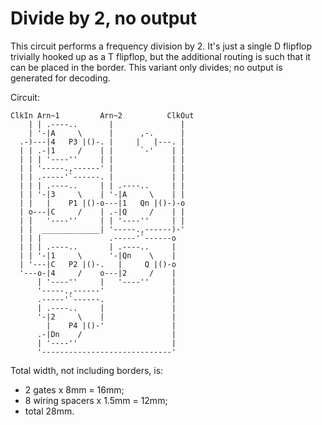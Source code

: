 Divide by 2, no output
======================

This circuit performs a frequency division by 2. It's just a single D flipflop
trivially hooked up as a T flipflop, but the additional routing is such that it
can be placed in the border. This variant only divides; no output is generated
for decoding.

Circuit:

```
ClkIn Arn~1         Arn~2          ClkOut
    | | .----..       |               |
    | '-|A     \      |      ,-.      |
  .-)---|4   P3 |()-. |     |   |---. |
  | | .-|1     /    | |      `-'    | |
  | | | '----''     | |             | |
  | | '-----.,------' |             | |
  | | .-----'`------. |             | |
  | | | .----..     | | .----..     | |
  | | '-|3     \    | '-|A     \    | |
  | |   |    P1 |()-o---|1   Qn |()-)-o
  | o---|C     /    | .-|Q     /    | |
  | |   '----''     | | '----''     | |
  | |  _____________| '-----.,------)-'
  | | |               .-----'`------o
  | | | .----..       | .----..     |
  | | '-|1     \      '-|Qn    \    |
  | '---|C   P2 |()-.   |     Q |()-o
  '---o-|4     /    o---|2     /    |
      | '----''     |   '----''     |
      '-----.,------'               |
      .-----'`------.               |
      | .----..     |               |
      '-|2     \    |               |
        |    P4 |()-'               |
      .-|Dn    /                    |
      | '----''                     |
      '-----------------------------'
```

Total width, not including borders, is:

 - 2 gates x 8mm = 16mm;
 - 8 wiring spacers x 1.5mm = 12mm;
 - total 28mm.
